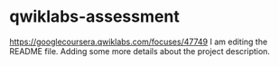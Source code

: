 # qwiklabs-assessment
https://googlecoursera.qwiklabs.com/focuses/47749
I am editing the README file. Adding some more details about the project description.

